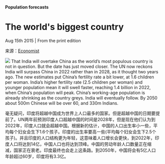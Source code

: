 **Population forecasts**

The world's biggest country
===

Aug 15th 2015 | From the print edition

来源：[Economist](http://www.economist.com/news/asia/21661055-worlds-biggest-country)

![](http://cdn.static-economist.com/sites/default/files/imagecache/original-size/images/print-edition/20150815_ASC274_1.png)
That India will overtake China as the world’s most populous country is not in question. But the date has just moved closer. The UN now reckons India will surpass China in 2022 rather than in 2028, as it thought two years ago. The new estimates put China’s fertility rate a bit lower, at 1.6 children per woman. India’s higher fertility rate (2.5 children per woman) and younger population mean it will swell faster, reaching 1.4 billion in 2022, when China’s population will peak. China’s working-age population is already shrinking as the country greys. India will eventually follow. By 2050 about 500m Chinese will be over 60, and 330m Indians.


毫无疑问，印度将超越中国成为世界上人口最多的国家。但是超越中国的日期要提前了。UN两年前预测印度人口超越中国的时间是2028年，但是现在他们认为到2022年，印度人口就会超越中国。根据新的估计，中国的人口出生率小一些，平均每个妇女会生下1.6个孩子。印度的出生率要高一些(平均每个妇女会生下2.5个孩子)。并且印度的人口结构更为年轻，这意味着人口增长会更快，到2022年，印度人口将达到14亿，中国人口也将达到顶峰。中国的劳动年龄人口数量正在缩减，国家正在衰老。印度最终也会走上这条路。到2050年，中国将会有5亿人口年龄超过60岁，印度将有3.3亿。
